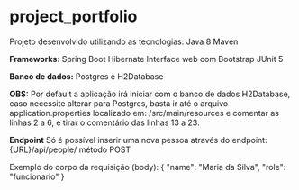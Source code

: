 # project_portfolio

Projeto desenvolvido utilizando as tecnologias:
Java 8
Maven

<b>Frameworks:</b>
Spring Boot
Hibernate
Interface web com Bootstrap
JUnit 5

<b>Banco de dados:</b>
Postgres e H2Database

<b>OBS:</b>
Por default a aplicação irá iniciar com o banco de dados H2Database, caso necessite alterar para Postgres, basta ir até o arquivo application.properties localizado em: /src/main/resources e comentar as linhas 2 a 6, e tirar o comentário das linhas 13 a 23.

<b>Endpoint</b>
Só é possível inserir uma nova pessoa através do endpoint: 
{URL}/api/people/ 
método POST

Exemplo do corpo da requisição (body):
{
	"name": "Maria da Silva",
	"role": "funcionario"
}